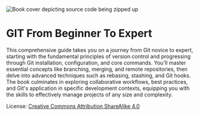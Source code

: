 ![Book cover depicting source code being zipped up](/GIT%20Book%20Cover%202.png)
# GIT From Beginner To Expert

This comprehensive guide takes you on a journey from Git novice to expert, starting with the fundamental principles of version control and progressing through Git installation, configuration, and core commands. You'll master essential concepts like branching, merging, and remote repositories, then delve into advanced techniques such as rebasing, stashing, and Git hooks. The book culminates in exploring collaborative workflows, best practices, and Git's application in specific development contexts, equipping you with the skills to effectively manage projects of any size and complexity.


License: [Creative Commons Attribution ShareAlike 4.0](https://creativecommons.org/licenses/by-sa/4.0/)
